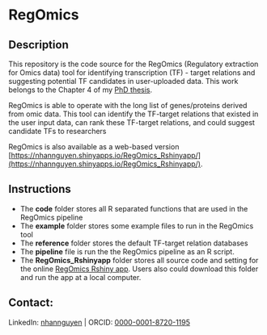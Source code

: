 # RegOmics

## Description
This repository is the code source for the RegOmics (Regulatory extraction for Omics data) tool for identifying transcription (TF) - target relations and suggesting potential TF candidates in user-uploaded data. This work belongs to the Chapter 4 of my [PhD thesis](http://doi.org/10.26481/dis.20221122tn).

RegOmics is able to operate with the long list of genes/proteins derived from omic data. This tool can identify the TF-target relations that existed in the user input data, can rank these TF-target relations, and could suggest candidate TFs to researchers

RegOmics is also available as a web-based version [https://nhannguyen.shinyapps.io/RegOmics_Rshinyapp/](https://nhannguyen.shinyapps.io/RegOmics_Rshinyapp/).

## Instructions
- The **code** folder stores all R separated functions that are used in the RegOmics pipeline
- The **example** folder stores some example files to run in the RegOmics tool
- The **reference** folder stores the default TF-target relation databases
- The **pipeline** file is run the the RegOmics pipeline as an R script.
- The **RegOmics_Rshinyapp** folder stores all source code and setting for the online [RegOmics Rshiny app](https://nhannguyen.shinyapps.io/RegOmics_Rshinyapp/). Users also could download this folder and run the app at a local computer.    

## Contact:
LinkedIn:	[nhannguyen](https://www.linkedin.com/in/nhannguyen1412) | ORCID: [0000-0001-8720-1195](https://orcid.org/0000-0001-8720-1195)
